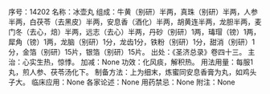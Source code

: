 序号：14202
名称：冰壶丸
组成：牛黄（别研）半两，真珠（别研）半两，人参半两，白茯苓（去黑皮）半两，安息香（酒化）半两，胡黄连半两，龙胆半两，麦门冬（去心，焙）半两，远志（去心）半两，丹砂（别研）1两，瑇瑁（镑）1两，犀角（镑）1两，龙脑（别研）1分，龙齿1分，铁粉（别研）1分，甜消（别研）1分，金箔（别研）15片，银箔（别研）15片。
出处：《圣济总录》卷四十三。
主治：心实生热，惊悸。
加减：None
功效：化风痰，解积热。
用法用量：每服1丸，煎人参、茯苓汤化下。
制备方法：上为细末，炼蜜同安息香膏为丸，如鸡头子大。
临床应用：None
各家论述：None
用药禁忌：None
附注：None
